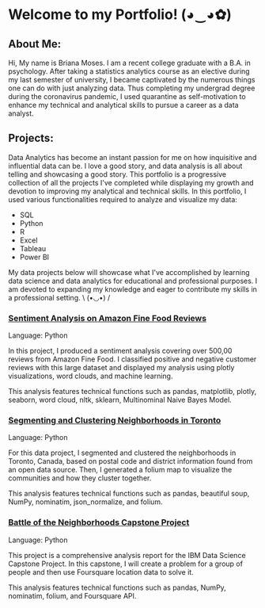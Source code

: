 # Welcome to my Portfolio! (◕‿◕✿)

## About Me:
Hi, My name is Briana Moses. I am a recent college graduate with a B.A. in psychology. After taking a statistics analytics course as an elective during my last semester of university, I became captivated by the numerous things one can do with just analyzing data. Thus completing my undergrad degree during the coronavirus pandemic, I used quarantine as self-motivation to enhance my technical and analytical skills to pursue a career as a data analyst. 

## Projects:
Data Analytics has become an instant passion for me on how inquisitive and influential data can be. I love a good story, and data analysis is all about telling and showcasing a good story. This portfolio is a progressive collection of all the projects I've completed while displaying my growth and devotion to improving my analytical and technical skills. In this portfolio, I used various functionalities required to analyze and visualize my data:
* SQL
* Python
* R
* Excel
* Tableau
* Power BI

My data projects below will showcase what I've accomplished by learning data science and data analytics for educational and professional purposes. I am devoted to expanding my knowledge and eager to contribute my skills in a professional setting. \ (•◡•) /

### [Sentiment Analysis on Amazon Fine Food Reviews](https://dataplatform.cloud.ibm.com/analytics/notebooks/v2/23a4fb61-d1eb-4457-8003-c3bc0bfb8bfc/view?access_token=e6ea4246588dae2ad06ab2d67d014a5093673151271a0ad06f25349f18e65827)
Language: Python

In this project, I produced a sentiment analysis covering over 500,00 reviews from Amazon Fine Food. I classified positive and negative customer reviews with this large dataset and displayed my analysis using plotly visualizations, word clouds, and machine learning.

This analysis features technical functions such as pandas, matplotlib, plotly, seaborn, word cloud, nltk, sklearn, Multinominal Naive Bayes Model.

### [Segmenting and Clustering Neighborhoods in Toronto](https://dataplatform.cloud.ibm.com/analytics/notebooks/v2/3cdcd0e9-3226-4307-9f22-baa19bad3d27/view?access_token=93541f20d4deb09840c6ca509a16cbfc5ada9ce3e34e35ed2aa31c079f9a1d65) 
Language: Python

For this data project, I segmented and clustered the neighborhoods in Toronto, Canada, based on postal code and district information found from an open data source. Then, I generated a folium map to visualize the communities and how they cluster together.

This analysis features technical functions such as pandas, beautiful soup, NumPy, nominatim, json_normalize, and folium.

### [Battle of the Neighborhoods Capstone Project](https://dataplatform.cloud.ibm.com/analytics/notebooks/v2/5f0c3d1c-396a-4555-b9f5-2c7e0482b10e/view?access_token=c20feba44814fd74935a511af0ad6176a2943983942271d0a7cfa579df4c4539)
Language: Python

This project is a comprehensive analysis report for the IBM Data Science Capstone Project. In this capstone, I will create a problem for a group of people and then use Foursquare location data to solve it.

This analysis features technical functions such as pandas, NumPy, nominatim,  folium, and Foursquare API.
